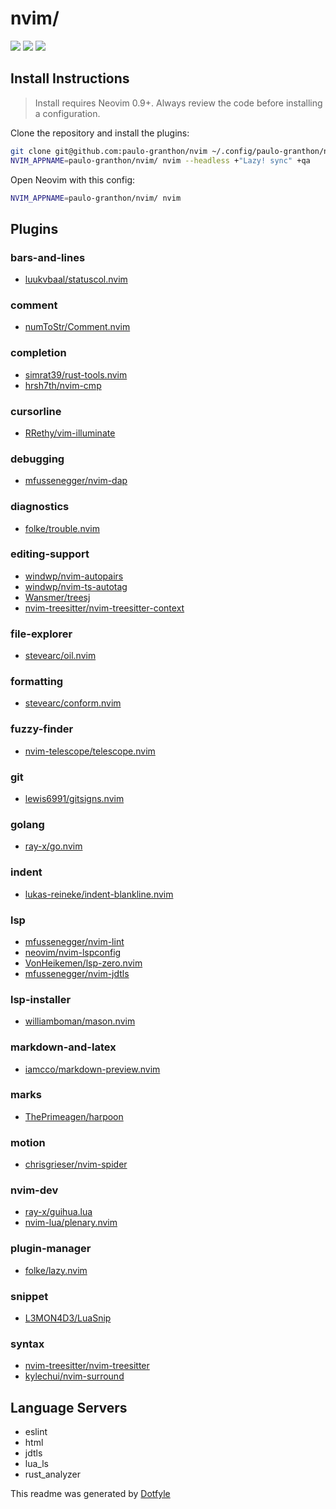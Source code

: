 # nvim/

<a href="https://dotfyle.com/paulo-granthon/nvim"><img src="https://dotfyle.com/paulo-granthon/nvim/badges/plugins?style=for-the-badge" /></a>
<a href="https://dotfyle.com/paulo-granthon/nvim"><img src="https://dotfyle.com/paulo-granthon/nvim/badges/leaderkey?style=for-the-badge" /></a>
<a href="https://dotfyle.com/paulo-granthon/nvim"><img src="https://dotfyle.com/paulo-granthon/nvim/badges/plugin-manager?style=for-the-badge" /></a>

## Install Instructions

 > Install requires Neovim 0.9+. Always review the code before installing a configuration.

Clone the repository and install the plugins:

```sh
git clone git@github.com:paulo-granthon/nvim ~/.config/paulo-granthon/nvim
NVIM_APPNAME=paulo-granthon/nvim/ nvim --headless +"Lazy! sync" +qa
```

Open Neovim with this config:

```sh
NVIM_APPNAME=paulo-granthon/nvim/ nvim
```

## Plugins

### bars-and-lines

+ [luukvbaal/statuscol.nvim](https://dotfyle.com/plugins/luukvbaal/statuscol.nvim)
### comment

+ [numToStr/Comment.nvim](https://dotfyle.com/plugins/numToStr/Comment.nvim)
### completion

+ [simrat39/rust-tools.nvim](https://dotfyle.com/plugins/simrat39/rust-tools.nvim)
+ [hrsh7th/nvim-cmp](https://dotfyle.com/plugins/hrsh7th/nvim-cmp)
### cursorline

+ [RRethy/vim-illuminate](https://dotfyle.com/plugins/RRethy/vim-illuminate)
### debugging

+ [mfussenegger/nvim-dap](https://dotfyle.com/plugins/mfussenegger/nvim-dap)
### diagnostics

+ [folke/trouble.nvim](https://dotfyle.com/plugins/folke/trouble.nvim)
### editing-support

+ [windwp/nvim-autopairs](https://dotfyle.com/plugins/windwp/nvim-autopairs)
+ [windwp/nvim-ts-autotag](https://dotfyle.com/plugins/windwp/nvim-ts-autotag)
+ [Wansmer/treesj](https://dotfyle.com/plugins/Wansmer/treesj)
+ [nvim-treesitter/nvim-treesitter-context](https://dotfyle.com/plugins/nvim-treesitter/nvim-treesitter-context)
### file-explorer

+ [stevearc/oil.nvim](https://dotfyle.com/plugins/stevearc/oil.nvim)
### formatting

+ [stevearc/conform.nvim](https://dotfyle.com/plugins/stevearc/conform.nvim)
### fuzzy-finder

+ [nvim-telescope/telescope.nvim](https://dotfyle.com/plugins/nvim-telescope/telescope.nvim)
### git

+ [lewis6991/gitsigns.nvim](https://dotfyle.com/plugins/lewis6991/gitsigns.nvim)
### golang

+ [ray-x/go.nvim](https://dotfyle.com/plugins/ray-x/go.nvim)
### indent

+ [lukas-reineke/indent-blankline.nvim](https://dotfyle.com/plugins/lukas-reineke/indent-blankline.nvim)
### lsp

+ [mfussenegger/nvim-lint](https://dotfyle.com/plugins/mfussenegger/nvim-lint)
+ [neovim/nvim-lspconfig](https://dotfyle.com/plugins/neovim/nvim-lspconfig)
+ [VonHeikemen/lsp-zero.nvim](https://dotfyle.com/plugins/VonHeikemen/lsp-zero.nvim)
+ [mfussenegger/nvim-jdtls](https://dotfyle.com/plugins/mfussenegger/nvim-jdtls)
### lsp-installer

+ [williamboman/mason.nvim](https://dotfyle.com/plugins/williamboman/mason.nvim)
### markdown-and-latex

+ [iamcco/markdown-preview.nvim](https://dotfyle.com/plugins/iamcco/markdown-preview.nvim)
### marks

+ [ThePrimeagen/harpoon](https://dotfyle.com/plugins/ThePrimeagen/harpoon)
### motion

+ [chrisgrieser/nvim-spider](https://dotfyle.com/plugins/chrisgrieser/nvim-spider)
### nvim-dev

+ [ray-x/guihua.lua](https://dotfyle.com/plugins/ray-x/guihua.lua)
+ [nvim-lua/plenary.nvim](https://dotfyle.com/plugins/nvim-lua/plenary.nvim)
### plugin-manager

+ [folke/lazy.nvim](https://dotfyle.com/plugins/folke/lazy.nvim)
### snippet

+ [L3MON4D3/LuaSnip](https://dotfyle.com/plugins/L3MON4D3/LuaSnip)
### syntax

+ [nvim-treesitter/nvim-treesitter](https://dotfyle.com/plugins/nvim-treesitter/nvim-treesitter)
+ [kylechui/nvim-surround](https://dotfyle.com/plugins/kylechui/nvim-surround)
## Language Servers

+ eslint
+ html
+ jdtls
+ lua_ls
+ rust_analyzer


 This readme was generated by [Dotfyle](https://dotfyle.com)
